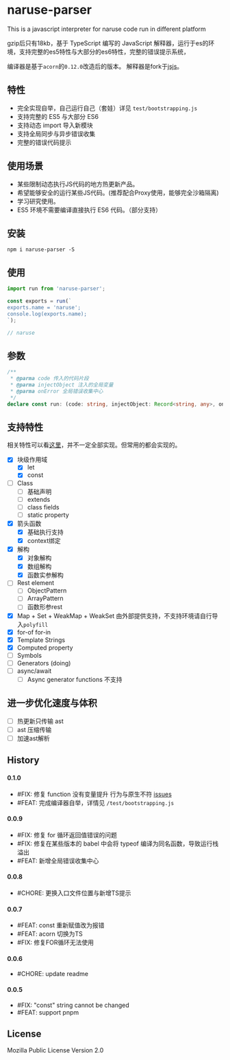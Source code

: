 # naruse-parser
This is a javascript interpreter for naruse code run in different platform

gzip后只有18kb，基于 TypeScript 编写的 JavaScript 解释器，运行于es的环境，支持完整的es5特性与大部分的es6特性，完整的错误提示系统，

编译器是基于`acorn`的`0.12.0`改造后的版本。
解释器是fork于[jsjs](https://github.com/bramblex/jsjs)。

## 特性
+ 完全实现自举，自己运行自己（套娃）详见 `test/bootstrapping.js`
+ 支持完整的 ES5 与大部分 ES6
+ 支持动态 import 导入新模块
+ 支持全局同步与异步错误收集
+ 完整的错误代码提示

## 使用场景
+  某些限制动态执行JS代码的地方热更新产品。
+  希望能够安全的运行某些JS代码。(推荐配合Proxy使用，能够完全沙箱隔离)
+  学习研究使用。
+  ES5 环境不需要编译直接执行 ES6 代码。（部分支持）

## 安装

```shell
npm i naruse-parser -S
```

## 使用

```javascript
import run from 'naruse-parser';

const exports = run(`
exports.name = 'naruse';
console.log(exports.name);
`);

// naruse

```

## 参数

```ts
/**
 * @parma code 传入的代码片段
 * @parma injectObject 注入的全局变量
 * @parma onError 全局错误收集中心
 */
declare const run: (code: string, injectObject: Record<string, any>, onError?: (e: Error) => void) => any;

```

## 支持特性

相关特性可以看[这里](https://babeljs.io/docs/en/learn/)，并不一定全部实现。但常用的都会实现的。

- [x] 块级作用域
  - [x] let
  - [x] const
- [ ] Class
  - [ ] 基础声明
  - [ ] extends
  - [ ] class fields
  - [ ] static property
- [x] 箭头函数
  - [x] 基础执行支持
  - [x] context绑定
- [x] 解构
  - [x] 对象解构
  - [x] 数组解构
  - [x] 函数实参解构
- [ ] Rest element
  - [ ] ObjectPattern
  - [ ] ArrayPattern
  - [ ] 函数形参rest
- [x] Map + Set + WeakMap + WeakSet 由外部提供支持，不支持环境请自行导入`polyfill`
- [x] for-of for-in
- [x] Template Strings
- [x] Computed property
- [ ] Symbols
- [ ] Generators (doing)
- [ ] async/await
  - [ ] Async generator functions 不支持

## 进一步优化速度与体积
- [ ] 热更新只传输 ast
- [ ] ast 压缩传输
- [ ] 加速ast解析

## History
#### 0.1.0
+ #FIX: 修复 function 没有变量提升 行为与原生不符 [issues](https://github.com/narusejs/naruse-parser/issues/5)
+ #FEAT: 完成编译器自举，详情见 `/test/bootstrapping.js`
#### 0.0.9
+ #FIX: 修复 for 循环返回值错误的问题
+ #FIX: 修复在某些版本的 babel 中会将 typeof 编译为同名函数，导致运行栈溢出
+ #FEAT: 新增全局错误收集中心
#### 0.0.8
+ #CHORE: 更换入口文件位置与新增TS提示
#### 0.0.7
+ #FEAT: const 重新赋值改为报错
+ #FEAT: acorn 切换为TS
+ #FIX: 修复FOR循环无法使用

#### 0.0.6
+ #CHORE: update readme
#### 0.0.5
+ #FIX:  "const" string cannot be changed
+ #FEAT: support pnpm

## License
Mozilla Public License Version 2.0